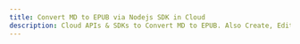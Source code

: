 ---title: Convert MD to EPUB via Nodejs SDK in Clouddescription: Cloud APIs & SDKs to Convert MD to EPUB. Also Create, Edit & Render Microsoft Word & OpenOffice documents in the Cloud.---